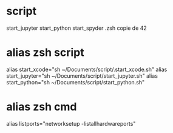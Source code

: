 # script
start_jupyter
start_python
start_spyder
.zsh copie de 42

# alias zsh script
alias start_xcode="sh ~/Documents/script/.start_xcode.sh"
alias start_jupyter="sh ~/Documents/script/start_jupyter.sh"
alias start_python="sh ~/Documents/script/start_python.sh"

# alias zsh cmd
alias listports="networksetup -listallhardwareports"
